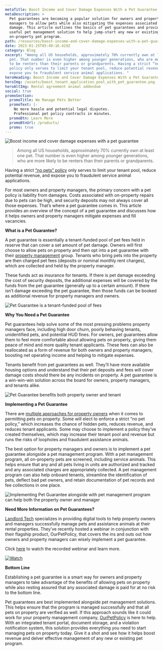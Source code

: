 ```yaml
---
metaTitle: Boost Income and Cover Damage Expenses With a Pet Guarantee
metaDescription: >
  Pet guarantees are becoming a popular solution for owners and property
  managers to allow pets while also mitigating the expenses associated with pet
  damage. This article outlines the basics of pet guarantees and provides a
  useful pet management solution to help jump-start any new or existing
  on-property pet program.
path: /resources/boost-income-and-cover-damage-expenses-with-a-pet-guarantee
date: 2023-01-25T05:49:16.419Z
category: Blog
excerpt: "Among all US households, approximately 70% currently own at least one
  pet. That number is even higher among younger generations, who are more likely
  to be renters than their parents or grandparents. Having a strict “no pets”
  policy only serves to limit your tenant pool, reduce potential revenue, and
  expose you to fraudulent service animal applications. "
heroHeading: Boost Income and Cover Damage Expenses With a Pet Guarantee
heroImg: /assets/boost_tenant_application_pool_with_pet_guarantee.png
heroAltImg: Rental agreement animal addendum
social: true
promoSection:
  promoTitle: We Manage Pets Better
  promoText: |-
    No more hassle and potential legal disputes. 
    Professional pet policy contracts in minutes.
  promoBtn: Learn More
  promoBtnUrl: /products/
  promo: true
---
```

![Boost income and cover damage expenses with a pet guarantee](/assets/manage_rental_property_with_pet_guarantee.png "manage_rental_property_with_pet_guarantee")

> Among all US households, approximately 70% currently own at least one pet. That number is even higher among younger generations, who are more likely to be renters than their parents or grandparents. 

Having a strict [“no pets” policy](https://landlordtech.com/resources/landlord-Q&A-should-you-move-to-a-pet-friendly-policy) only serves to limit your tenant pool, reduce potential revenue, and expose you to fraudulent service animal applications. 

For most owners and property managers, the primary concern with a pet policy is liability from damages. Costs associated with on-property repairs due to pets can be high, and security deposits may not always cover all those expenses. That’s where a pet guarantee comes in. This article provides an overview of the concept of a pet guarantee and discusses how it helps owners and property managers mitigate expenses and fill vacancies.

**What is a Pet Guarantee?**

A pet guarantee is essentially a tenant-funded pool of pet fees held in reserve that can cover a set amount of pet damage. Owners will first choose to allow pets on property and then opt into a pet guarantee with their [property management](https://landlordtech.com/resources/top-property-management-trends-of-2023) group. Tenants who bring pets into the property are then charged pet fees (deposits or nominal monthly rent charges), which are collected and held by the property manager.

These funds act as insurance for tenants. If there is pet damage exceeding the cost of security deposits, the additional expenses will be covered by the funds from the pet guarantee (generally up to a certain amount). If there isn’t damage exceeding the pet guarantee, then those funds can be booked as additional revenue for property managers and owners.

![Pet Guarantee is a tenant-funded pool of fees](/assets/what_is_a_pet_guarantee.png "what_is_a_pet_guarantee")

**Why You Need a Pet Guarantee**

Pet guarantees help solve some of the most pressing problems property managers face, including high door churn, poorly behaving tenants, unidentified pets, and potential HUD fines. For owners, pet guarantees allow them to feel more comfortable about allowing pets on property, giving them peace of mind and more quality tenant applicants. These fees can also be reallocated as a form of revenue for both owners and property managers, boosting net operating income and helping to mitigate expenses. 

Tenants benefit from pet guarantees as well. They’ll have more available housing options and understand that their pet deposits and fees will cover damage costs should there be any incidents on property. A pet guarantee is a win-win-win solution across the board for owners, property managers, and tenants alike.

![Pet Guarantee benefits both property owner and tenant](/assets/ways_to_boost_rental_income_in_2023.png "ways_to_boost_rental_income_in_2023")

**Implementing a Pet Guarantee**

There are [multiple approaches for property owners](https://landlordtech.com/resources/the-landlords-guide-to-tenants-with-pets) when it comes to permitting pets on property. Some will elect to enforce a strict “no pet policy,” which increases the chance of hidden pets, reduces revenue, and reduces tenant applicants. Some may choose to implement a policy they’ve created themselves, which may increase their tenant pool and revenue but runs the risks of loopholes and fraudulent assistance animals.

The best option for property managers and owners is to implement a pet guarantee alongside a pet management program. With a pet management program, all on-property pets are screened, including service animals. This helps ensure that any and all pets living in units are authorized and tracked and any associated charges are appropriately collected. A pet management program can also help onboard tenants, streamline the identification of pets, deflect bad pet owners, and retain documentation of pet records and fee collections in one place.

![Implementing Pet Guarantee alongside with pet management program can help both the property owner and manager](/assets/pet_guarantee_with_pet_management_program.png "pet_guarantee_with_pet_management_program")

**Need More Information on Pet Guarantees?**

[Landlord Tech](https://landlordtech.com/) specializes in providing digital tools to help property owners and managers successfully manage pets and assistance animals at their rental properties. They’ve recently hosted a webinar in conjunction with their flagship product, OurPetPolicy, that covers the ins and outs out how owners and property managers can wisely implement a pet guarantee.

Click [here](https://info.ourpetpolicy.com/webinar/) to watch the recorded webinar and learn more.

[![Watch](/assets/free_webinar_to_increase_tenant_applications_in_2023.png "Watch")](https://info.ourpetpolicy.com/webinar/)

**Bottom Line**

Establishing a pet guarantee is a smart way for owners and property managers to take advantage of the benefits of allowing pets on property while also resting assured that any associated damage is paid for at no risk to the bottom line.

Pet guarantees are best implemented alongside pet management solutions. This helps ensure that the program is managed successfully and that all pets on property are verified as well. If this approach sounds like it could work for your property management company, [OurPetPolicy](https://landlordtech.com/products) is here to help. With an integrated tenant portal, document storage, and a violation notification system, this solution provides everything you need to start managing pets on property today. Give it a shot and see how it helps boost revenue and delver effective management of any new or existing pet program.